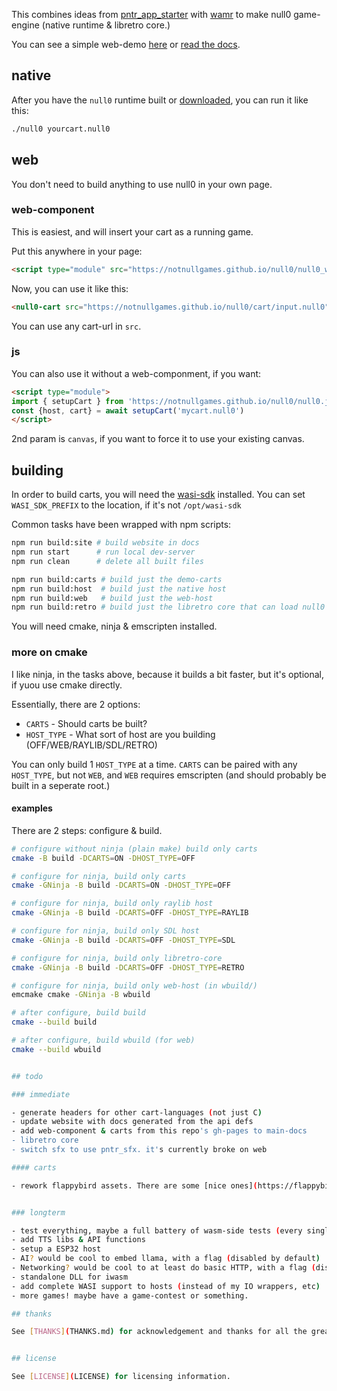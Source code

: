 This combines ideas from [pntr_app_starter](https://github.com/RobLoach/pntr_app_starter) with [wamr](https://github.com/bytecodealliance/wasm-micro-runtime) to make null0 game-engine (native runtime & libretro core.)

You can see a simple web-demo [here](https://notnullgames.github.io/null0) or [read the docs](https://notnullgames.vercel.app/null0).

## native

After you have the `null0` runtime built or [downloaded](https://github.com/notnullgames/null0/releases), you can run it like this:

```sh
./null0 yourcart.null0
```

## web

You don't need to build anything to use null0 in your own page.

### web-component

This is easiest, and will insert your cart as a running game.

Put this anywhere in your page:

```html
<script type="module" src="https://notnullgames.github.io/null0/null0_wc.js"></script>
```

Now, you can use it like this:

```html
<null0-cart src="https://notnullgames.github.io/null0/cart/input.null0"></null0-cart>
```

You can use any cart-url in `src`.

### js

You can also use it without a web-componment, if you want:

```html
<script type="module">
import { setupCart } from 'https://notnullgames.github.io/null0/null0.js'
const {host, cart} = await setupCart('mycart.null0')
</script>
```

2nd param is `canvas`, if you want to force it to use your existing canvas.

## building

In order to build carts, you will need the [wasi-sdk](https://github.com/WebAssembly/wasi-sdk/releases) installed. You can set `WASI_SDK_PREFIX` to the location, if it's not `/opt/wasi-sdk`

Common tasks have been wrapped with npm scripts:

```sh
npm run build:site # build website in docs
npm run start      # run local dev-server
npm run clean      # delete all built files

npm run build:carts # build just the demo-carts
npm run build:host  # build just the native host
npm run build:web   # build just the web-host
npm run build:retro # build just the libretro core that can load null0 files
```

You will need cmake, ninja & emscripten installed.

### more on cmake

I like ninja, in the tasks above, because it builds a bit faster, but it's optional, if yuou use cmake directly.

Essentially, there are 2 options:

- `CARTS` - Should carts be built? 
- `HOST_TYPE` - What sort of host are you building (OFF/WEB/RAYLIB/SDL/RETRO)

You can only build 1 `HOST_TYPE` at a time. `CARTS` can be paired with any `HOST_TYPE`, but not `WEB`, and `WEB` requires emscripten (and should probably be built in a seperate root.)

#### examples

There are 2 steps: configure & build.

```sh
# configure without ninja (plain make) build only carts
cmake -B build -DCARTS=ON -DHOST_TYPE=OFF

# configure for ninja, build only carts
cmake -GNinja -B build -DCARTS=ON -DHOST_TYPE=OFF

# configure for ninja, build only raylib host
cmake -GNinja -B build -DCARTS=OFF -DHOST_TYPE=RAYLIB

# configure for ninja, build only SDL host
cmake -GNinja -B build -DCARTS=OFF -DHOST_TYPE=SDL

# configure for ninja, build only libretro-core
cmake -GNinja -B build -DCARTS=OFF -DHOST_TYPE=RETRO

# configure for ninja, build only web-host (in wbuild/)
emcmake cmake -GNinja -B wbuild

# after configure, build build
cmake --build build

# after configure, build wbuild (for web)
cmake --build wbuild


## todo

### immediate

- generate headers for other cart-languages (not just C)
- update website with docs generated from the api defs
- add web-component & carts from this repo's gh-pages to main-docs
- libretro core
- switch sfx to use pntr_sfx. it's currently broke on web

#### carts

- rework flappybird assets. There are some [nice ones](https://flappybird.io/). [this](https://studio.code.org/flappy) has nice backgrounds. nice ideas [here](https://youtu.be/3IdOCxHGMIo?list=PLhQjrBD2T383Vx9-4vJYFsJbvZ_D17Qzh)


### longterm

- test everything, maybe a full battery of wasm-side tests (every single function)
- add TTS libs & API functions
- setup a ESP32 host
- AI? would be cool to embed llama, with a flag (disabled by default)
- Networking? would be cool to at least do basic HTTP, with a flag (disabled by default)
- standalone DLL for iwasm
- add complete WASI support to hosts (instead of my IO wrappers, etc)
- more games! maybe have a game-contest or something.

## thanks

See [THANKS](THANKS.md) for acknowledgement and thanks for all the great help & code I received to make this.


## license

See [LICENSE](LICENSE) for licensing information.
